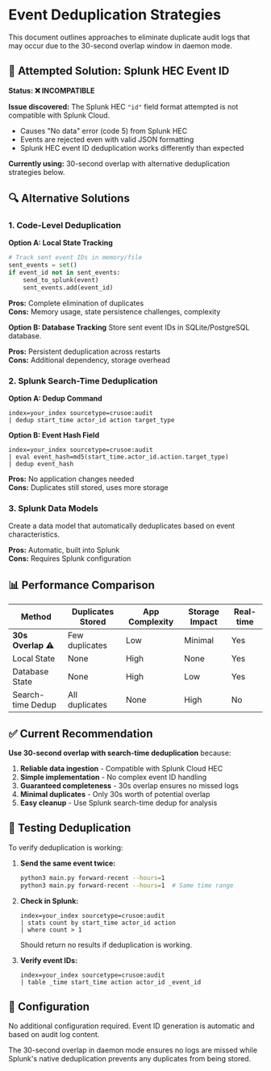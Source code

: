 # Event Deduplication Strategies

This document outlines approaches to eliminate duplicate audit logs that may occur due to the 30-second overlap window in daemon mode.

## 🚫 **Attempted Solution: Splunk HEC Event ID** 

**Status: ❌ INCOMPATIBLE**

**Issue discovered:** The Splunk HEC `"id"` field format attempted is not compatible with Splunk Cloud.
- Causes "No data" error (code 5) from Splunk HEC
- Events are rejected even with valid JSON formatting
- Splunk HEC event ID deduplication works differently than expected

**Currently using:** 30-second overlap with alternative deduplication strategies below.

## 🔍 **Alternative Solutions**

### **1. Code-Level Deduplication**

**Option A: Local State Tracking**
```python
# Track sent event IDs in memory/file
sent_events = set()
if event_id not in sent_events:
    send_to_splunk(event)
    sent_events.add(event_id)
```

**Pros:** Complete elimination of duplicates  
**Cons:** Memory usage, state persistence challenges, complexity

**Option B: Database Tracking**
Store sent event IDs in SQLite/PostgreSQL database.

**Pros:** Persistent deduplication across restarts  
**Cons:** Additional dependency, storage overhead

### **2. Splunk Search-Time Deduplication**

**Option A: Dedup Command**
```splunk
index=your_index sourcetype=crusoe:audit 
| dedup start_time actor_id action target_type
```

**Option B: Event Hash Field**
```splunk
index=your_index sourcetype=crusoe:audit 
| eval event_hash=md5(start_time.actor_id.action.target_type) 
| dedup event_hash
```

**Pros:** No application changes needed  
**Cons:** Duplicates still stored, uses more storage

### **3. Splunk Data Models**

Create a data model that automatically deduplicates based on event characteristics.

**Pros:** Automatic, built into Splunk  
**Cons:** Requires Splunk configuration

## 📊 **Performance Comparison**

| Method | Duplicates Stored | App Complexity | Storage Impact | Real-time |
|--------|------------------|----------------|----------------|-----------|
| **30s Overlap** ⚠️ | Few duplicates | Low | Minimal | Yes |
| Local State | None | High | None | Yes |
| Database State | None | High | Low | Yes |
| Search-time Dedup | All duplicates | None | High | No |

## ✅ **Current Recommendation**

**Use 30-second overlap with search-time deduplication** because:

1. **Reliable data ingestion** - Compatible with Splunk Cloud HEC
2. **Simple implementation** - No complex event ID handling
3. **Guaranteed completeness** - 30s overlap ensures no missed logs
4. **Minimal duplicates** - Only 30s worth of potential overlap
5. **Easy cleanup** - Use Splunk search-time dedup for analysis

## 🧪 **Testing Deduplication**

To verify deduplication is working:

1. **Send the same event twice:**
   ```bash
   python3 main.py forward-recent --hours=1
   python3 main.py forward-recent --hours=1  # Same time range
   ```

2. **Check in Splunk:**
   ```splunk
   index=your_index sourcetype=crusoe:audit 
   | stats count by start_time actor_id action 
   | where count > 1
   ```
   
   Should return no results if deduplication is working.

3. **Verify event IDs:**
   ```splunk
   index=your_index sourcetype=crusoe:audit 
   | table _time start_time action actor_id _event_id
   ```

## 🔧 **Configuration**

No additional configuration required. Event ID generation is automatic and based on audit log content.

The 30-second overlap in daemon mode ensures no logs are missed while Splunk's native deduplication prevents any duplicates from being stored.
